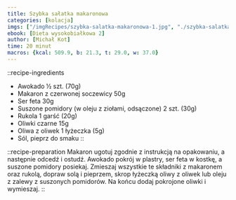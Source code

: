 ```yaml
---
title: Szybka sałatka makaronowa
categories: [kolacja]
imgs: ["/imgRecipes/szybka-salatka-makaronowa-1.jpg", "./szybka-salatka-makaronowa-2.jpg"]
ebook: [Dieta wysokobiałkowa 2]
author: [Michał Kot]
time: 20 minut
macros: {kcal: 509.9, b: 21.3, t: 29.0, w: 37.0}
---
```


::recipe-ingredients
- Awokado ½ szt. (70g)
- Makaron z czerwonej soczewicy 50g
- Ser feta 30g
- Suszone pomidory (w oleju z ziołami, odsączone) 2 szt. (30g)
- Rukola 1 garść (20g)
- Oliwki czarne 15g
- Oliwa z oliwek 1 łyżeczka (5g)
- Sól, pieprz do smaku
::

::recipe-preparation
Makaron ugotuj zgodnie z instrukcją na opakowaniu, a następnie odcedź i ostudź. Awokado pokrój w plastry, ser feta w kostkę, a suszone pomidory posiekaj. Zmieszaj wszystkie te składniki z makaronem oraz rukolą, dopraw solą i pieprzem, skrop łyżeczką oliwy z oliwek lub oleju z zalewy z suszonych pomidorów. Na końcu dodaj pokrojone oliwki i wymieszaj.
::